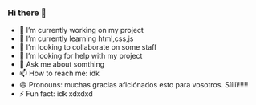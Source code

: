 ### Hi there 👋

- 🔭 I’m currently working on my project
- 🌱 I’m currently learning html,css,js
- 👯 I’m looking to collaborate on some staff
- 🤔 I’m looking for help with my project
- 💬 Ask me about somthing
- 📫 How to reach me: idk
- 😄 Pronouns: muchas gracias aficiónados esto para vosotros. Sííííí!!!!!
- ⚡ Fun fact: idk xdxdxd

